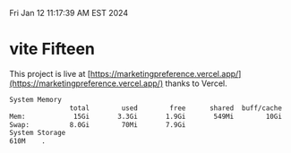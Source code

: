Fri Jan 12 11:17:39 AM EST 2024

# vite Fifteen


This project is live at [https://marketingpreference.vercel.app/](https://marketingpreference.vercel.app/) thanks to Vercel.

```bash
System Memory
               total        used        free      shared  buff/cache   available
Mem:            15Gi       3.3Gi       1.9Gi       549Mi        10Gi        11Gi
Swap:          8.0Gi        70Mi       7.9Gi
System Storage
610M	.
